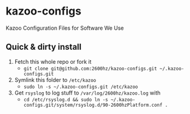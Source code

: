 # kazoo-configs
Kazoo Configuration Files for Software We Use

## Quick & dirty install

1. Fetch this whole repo or fork it
    * `git clone git@github.com:2600hz/kazoo-configs.git ~/.kazoo-configs.git`
1. Symlink this folder to `/etc/kazoo`
    * `sudo ln -s ~/.kazoo-configs.git /etc/kazoo`
1. Get `rsyslog` to log stuff to `/var/log/2600hz/kazoo.log` with
    * `cd /etc/rsyslog.d && sudo ln -s ~/.kazoo-configs.git/system/rsyslog.d/90-2600hzPlatform.conf .`
